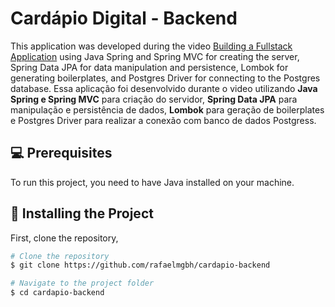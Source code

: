 <h1>Cardápio Digital - Backend</h1>

This application was developed during the video [ Building a Fullstack Application](https://youtu.be/lUVureR5GqI?si=d-fHBagSO6bjX58G) using Java Spring and Spring MVC for creating the server, Spring Data JPA for data manipulation and persistence, Lombok for generating boilerplates, and Postgres Driver for connecting to the Postgres database.
Essa aplicação foi desenvolvido durante o video  utilizando **Java Spring e Spring MVC** para criação do servidor, **Spring Data JPA** para manipulação e persistência de dados, **Lombok** para geração de boilerplates e Postgres Driver para realizar a conexão com banco de dados Postgress.

<h2 id="pre-requisites">💻 Prerequisites</h2> 

To run this project, you need to have Java installed on your machine.

<h2 id="how-to-use"> 🚀 Installing the Project</h2>

First, clone the repository,

```bash
# Clone the repository
$ git clone https://github.com/rafaelmgbh/cardapio-backend

# Navigate to the project folder
$ cd cardapio-backend
```


